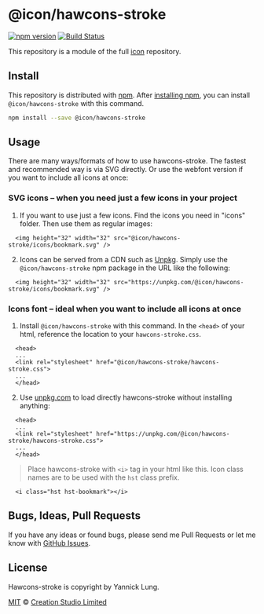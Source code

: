 # @icon/hawcons-stroke

[![npm version](https://img.shields.io/npm/v/@icon/hawcons-stroke.svg)](https://www.npmjs.org/package/@icon/hawcons-stroke)
[![Build Status](https://travis-ci.org/icon/icon.svg?branch=master)](https://travis-ci.org/icon/icon)

This repository is a module of the full [icon][icon] repository.

## Install

This repository is distributed with [npm]. After [installing npm][install-npm], you can install `@icon/hawcons-stroke` with this command.

```bash
npm install --save @icon/hawcons-stroke
```

## Usage

There are many ways/formats of how to use hawcons-stroke. The fastest and recommended way is via SVG directly. Or use the webfont version if you want to include all icons at once:

### SVG icons – when you need just a few icons in your project

  1. If you want to use just a few icons. Find the icons you need in "icons" folder. Then use them as regular images:

```
  <img height="32" width="32" src="@icon/hawcons-stroke/icons/bookmark.svg" />
```

  2. Icons can be served from a CDN such as [Unpkg][Unpkg]. Simply use the `@icon/hawcons-stroke` npm package in the URL like the following:

```
  <img height="32" width="32" src="https://unpkg.com/@icon/hawcons-stroke/icons/bookmark.svg" />
```

### Icons font – ideal when you want to include all icons at once

  1. Install `@icon/hawcons-stroke` with this command. In the `<head>` of your html, reference the location to your `hawcons-stroke.css`.

```
  <head>
  ...
  <link rel="stylesheet" href="@icon/hawcons-stroke/hawcons-stroke.css">
  ...
  </head>
```

  2. Use [unpkg.com][Unpkg] to load directly hawcons-stroke without installing anything:

```
  <head>
  ...
  <link rel="stylesheet" href="https://unpkg.com/@icon/hawcons-stroke/hawcons-stroke.css">
  ...
  </head>
```

> Place hawcons-stroke with `<i>` tag in your html like this. Icon class names are to be used with the `hst` class prefix.

```
  <i class="hst hst-bookmark"></i>
```


## Bugs, Ideas, Pull Requests

If you have any ideas or found bugs, please send me Pull Requests or let me know with [GitHub Issues][github issues].

## License

Hawcons-stroke is copyright by Yannick Lung.

[MIT](./LICENSE) &copy; [Creation Studio Limited](https://creationstudio.com/)

[icon]: https://github.com/icon/icon
[docs]: http://icon.github.io/
[npm]: https://www.npmjs.com/
[install-npm]: https://docs.npmjs.com/getting-started/installing-node
[sass]: http://sass-lang.com/
[github issues]: https://github.com/thecreation/icons/issues
[Unpkg]: https://unpkg.com